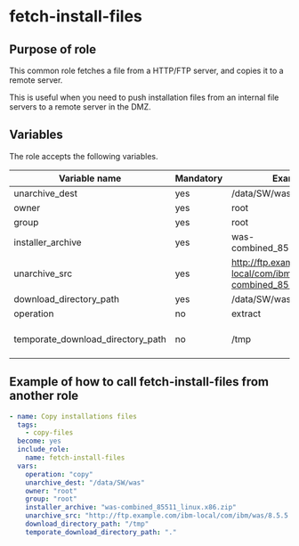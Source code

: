 # fetch-install-files

## Purpose of role

This common role fetches a file from a HTTP/FTP server, and copies it to a remote server.

This is useful when you need to push installation files from an internal file servers to a remote server in the DMZ.

## Variables

The role accepts the following variables.

Variable name                     | Mandatory | Example value                                                                            | Default value
--------------------------------- | --------- | ---------------------------------------------------------------------------------------- | -----------------------------
unarchive_dest                    | yes       | /data/SW/was
owner                             | yes       | root                                                                                     |
group                             | yes       | root                                                                                     |
installer_archive                 | yes       | was-combined_85511_linux.x86.zip                                                         |
unarchive_src                     | yes       | <http://ftp.example.com/ibm-local/com/ibm/was/8.5.5.11/was-combined_85511_linux.x86.zip> |
download_directory_path           | yes       | /data/SW/was/85511                                                                       |
operation                         | no        | extract                                                                                  | copy
temporate_download_directory_path | no        | /tmp                                                                                     | {{ download_directory_path }}

## Example of how to call fetch-install-files from another role

```yaml
- name: Copy installations files
  tags:
    - copy-files
  become: yes
  include_role:
    name: fetch-install-files
  vars:
    operation: "copy"
    unarchive_dest: "/data/SW/was"
    owner: "root"
    group: "root"
    installer_archive: "was-combined_85511_linux.x86.zip"
    unarchive_src: "http://ftp.example.com/ibm-local/com/ibm/was/8.5.5.11/was-combined_85511_linux.x86.zip"
    download_directory_path: "/tmp"
    temporate_download_directory_path: "."
```
